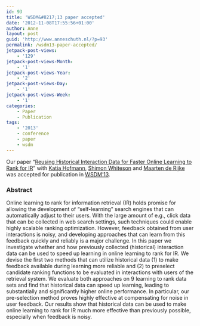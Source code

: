 ```yaml
---
id: 93
title: 'WSDM&#8217;13 paper accepted'
date: '2012-11-08T17:55:56+01:00'
author: Anne
layout: post
guid: 'http://www.anneschuth.nl/?p=93'
permalink: /wsdm13-paper-accepted/
jetpack-post-views:
    - '129'
jetpack-post-views-Month:
    - '1'
jetpack-post-views-Year:
    - '2'
jetpack-post-views-Day:
    - '1'
jetpack-post-views-Week:
    - '1'
categories:
    - Paper
    - Publication
tags:
    - '2013'
    - conference
    - paper
    - wsdm
---
```


Our paper “[Reusing Historical Interaction Data for Faster Online Learning to Rank for IR](https://www.anneschuth.nl/publications/)” with [Katja Hofmann](http://khofm.wordpress.com/), [Shimon Whiteson](http://staff.science.uva.nl/~whiteson) and [Maarten de Rijke](http://staff.science.uva.nl/~mdr/) was accepted for publication in [WSDM’13](http://www.wsdm2013.org/ "http://www.wsdm2013.org/").

### Abstract

Online learning to rank for information retrieval (IR) holds promise for allowing the development of “self-learning” search engines that can automatically adjust to their users. With the large amount of e.g., click data that can be collected in web search settings, such techniques could enable highly scalable ranking optimization. However, feedback obtained from user interactions is noisy, and developing approaches that can learn from this feedback quickly and reliably is a major challenge. In this paper we investigate whether and how previously collected (historical) interaction data can be used to speed up learning in online learning to rank for IR. We devise the first two methods that can utilize historical data (1) to make feedback available during learning more reliable and (2) to preselect candidate ranking functions to be evaluated in interactions with users of the retrieval system. We evaluate both approaches on 9 learning to rank data sets and find that historical data can speed up learning, leading to substantially and significantly higher online performance. In particular, our pre-selection method proves highly effective at compensating for noise in user feedback. Our results show that historical data can be used to make online learning to rank for IR much more effective than previously possible, especially when feedback is noisy.

<div></div>